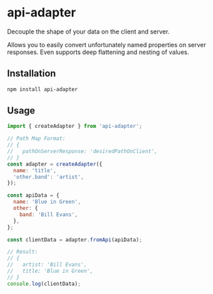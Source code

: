 # api-adapter
Decouple the shape of your data on the client and server.

Allows you to easily convert unfortunately named properties on server responses. Even supports deep flattening and nesting of values.

## Installation

```bash
npm install api-adapter
```

## Usage

```javascript
import { createAdapter } from 'api-adapter';

// Path Map Format:
// {
//   pathOnServerResponse: 'desiredPathOnClient',
// }
const adapter = createAdapter({
  name: 'title',
  'other.band': 'artist',
});

const apiData = {
  name: 'Blue in Green',
  other: {
    band: 'Bill Evans',
  },
};

const clientData = adapter.fromApi(apiData);

// Result:
// {
//   artist: 'Bill Evans',
//   title: 'Blue in Green',
// }
console.log(clientData);
```
